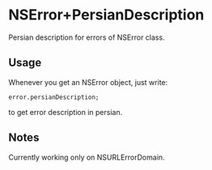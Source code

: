 # NSError+PersianDescription

Persian description for errors of NSError class.

## Usage

Whenever you get an NSError object, just write:
~~~~
error.persianDescription;
~~~~
to get error description in persian.

## Notes
Currently working only on NSURLErrorDomain.
